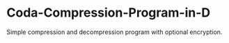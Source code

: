 # Coda-Compression-Program-in-D
Simple compression and decompression program with optional encryption.
